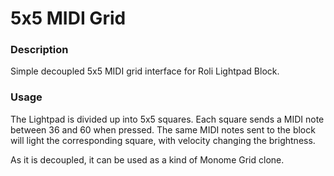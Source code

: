# 5x5 MIDI Grid

### Description
Simple decoupled 5x5 MIDI grid interface for Roli Lightpad Block.

### Usage
The Lightpad is divided up into 5x5 squares. Each square sends a MIDI note between 36 and 60 when pressed. The same MIDI notes sent to the block will light the corresponding square, with velocity changing the brightness.

As it is decoupled, it can be used as a kind of Monome Grid clone. 
